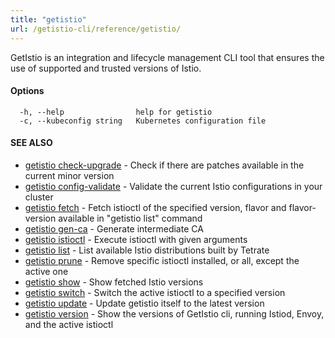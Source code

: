 ```yaml
---
title: "getistio"
url: /getistio-cli/reference/getistio/
---
```


GetIstio is an integration and lifecycle management CLI tool that ensures the use of supported and trusted versions of Istio.

#### Options

```
  -h, --help                help for getistio
  -c, --kubeconfig string   Kubernetes configuration file
```

#### SEE ALSO

* [getistio check-upgrade](/getistio-cli/reference/getistio_check-upgrade/)	 - Check if there are patches available in the current minor version
* [getistio config-validate](/getistio-cli/reference/getistio_config-validate/)	 - Validate the current Istio configurations in your cluster
* [getistio fetch](/getistio-cli/reference/getistio_fetch/)	 - Fetch istioctl of the specified version, flavor and flavor-version available in "getistio list" command
* [getistio gen-ca](/getistio-cli/reference/getistio_gen-ca/)	 - Generate intermediate CA
* [getistio istioctl](/getistio-cli/reference/getistio_istioctl/)	 - Execute istioctl with given arguments
* [getistio list](/getistio-cli/reference/getistio_list/)	 - List available Istio distributions built by Tetrate
* [getistio prune](/getistio-cli/reference/getistio_prune/)	 - Remove specific istioctl installed, or all, except the active one
* [getistio show](/getistio-cli/reference/getistio_show/)	 - Show fetched Istio versions
* [getistio switch](/getistio-cli/reference/getistio_switch/)	 - Switch the active istioctl to a specified version
* [getistio update](/getistio-cli/reference/getistio_update/)	 - Update getistio itself to the latest version
* [getistio version](/getistio-cli/reference/getistio_version/)	 - Show the versions of GetIstio cli, running Istiod, Envoy, and the active istioctl

